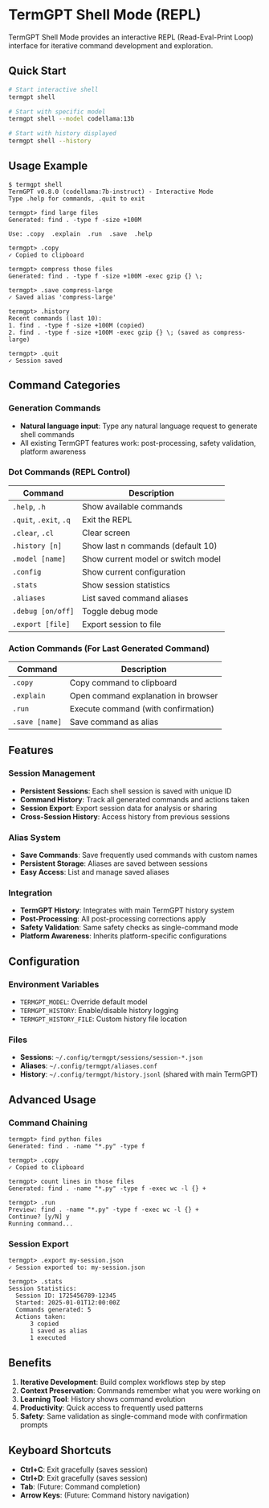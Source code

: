 # TermGPT Shell Mode (REPL)

TermGPT Shell Mode provides an interactive REPL (Read-Eval-Print Loop) interface for iterative command development and exploration.

## Quick Start

```bash
# Start interactive shell
termgpt shell

# Start with specific model
termgpt shell --model codellama:13b

# Start with history displayed
termgpt shell --history
```

## Usage Example

```
$ termgpt shell
TermGPT v0.8.0 (codellama:7b-instruct) - Interactive Mode
Type .help for commands, .quit to exit

termgpt> find large files
Generated: find . -type f -size +100M

Use: .copy  .explain  .run  .save  .help

termgpt> .copy
✓ Copied to clipboard

termgpt> compress those files
Generated: find . -type f -size +100M -exec gzip {} \;

termgpt> .save compress-large
✓ Saved alias 'compress-large'

termgpt> .history
Recent commands (last 10):
1. find . -type f -size +100M (copied)
2. find . -type f -size +100M -exec gzip {} \; (saved as compress-large)

termgpt> .quit
✓ Session saved
```

## Command Categories

### Generation Commands
- **Natural language input**: Type any natural language request to generate shell commands
- All existing TermGPT features work: post-processing, safety validation, platform awareness

### Dot Commands (REPL Control)

| Command | Description |
|---------|-------------|
| `.help`, `.h` | Show available commands |
| `.quit`, `.exit`, `.q` | Exit the REPL |
| `.clear`, `.cl` | Clear screen |
| `.history [n]` | Show last n commands (default 10) |
| `.model [name]` | Show current model or switch model |
| `.config` | Show current configuration |
| `.stats` | Show session statistics |
| `.aliases` | List saved command aliases |
| `.debug [on/off]` | Toggle debug mode |
| `.export [file]` | Export session to file |

### Action Commands (For Last Generated Command)

| Command | Description |
|---------|-------------|
| `.copy` | Copy command to clipboard |
| `.explain` | Open command explanation in browser |
| `.run` | Execute command (with confirmation) |
| `.save [name]` | Save command as alias |

## Features

### Session Management
- **Persistent Sessions**: Each shell session is saved with unique ID
- **Command History**: Track all generated commands and actions taken
- **Session Export**: Export session data for analysis or sharing
- **Cross-Session History**: Access history from previous sessions

### Alias System
- **Save Commands**: Save frequently used commands with custom names
- **Persistent Storage**: Aliases are saved between sessions
- **Easy Access**: List and manage saved aliases

### Integration
- **TermGPT History**: Integrates with main TermGPT history system
- **Post-Processing**: All post-processing corrections apply
- **Safety Validation**: Same safety checks as single-command mode
- **Platform Awareness**: Inherits platform-specific configurations

## Configuration

### Environment Variables
- `TERMGPT_MODEL`: Override default model
- `TERMGPT_HISTORY`: Enable/disable history logging
- `TERMGPT_HISTORY_FILE`: Custom history file location

### Files
- **Sessions**: `~/.config/termgpt/sessions/session-*.json`
- **Aliases**: `~/.config/termgpt/aliases.conf`
- **History**: `~/.config/termgpt/history.jsonl` (shared with main TermGPT)

## Advanced Usage

### Command Chaining
```
termgpt> find python files
Generated: find . -name "*.py" -type f

termgpt> .copy
✓ Copied to clipboard

termgpt> count lines in those files
Generated: find . -name "*.py" -type f -exec wc -l {} +

termgpt> .run
Preview: find . -name "*.py" -type f -exec wc -l {} +
Continue? [y/N] y
Running command...
```

### Session Export
```
termgpt> .export my-session.json
✓ Session exported to: my-session.json

termgpt> .stats
Session Statistics:
  Session ID: 1725456789-12345
  Started: 2025-01-01T12:00:00Z
  Commands generated: 5
  Actions taken:
      3 copied
      1 saved as alias
      1 executed
```

## Benefits

1. **Iterative Development**: Build complex workflows step by step
2. **Context Preservation**: Commands remember what you were working on
3. **Learning Tool**: History shows command evolution
4. **Productivity**: Quick access to frequently used patterns
5. **Safety**: Same validation as single-command mode with confirmation prompts

## Keyboard Shortcuts

- **Ctrl+C**: Exit gracefully (saves session)
- **Ctrl+D**: Exit gracefully (saves session)
- **Tab**: (Future: Command completion)
- **Arrow Keys**: (Future: Command history navigation)